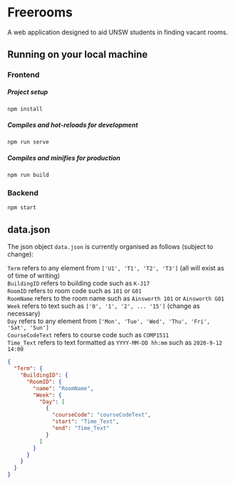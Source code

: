 # Freerooms

A web application designed to aid UNSW students in finding vacant rooms.

## Running on your local machine

### Frontend

##### Project setup

```
npm install
```

##### Compiles and hot-reloads for development

```
npm run serve
```

##### Compiles and minifies for production

```
npm run build
```

### Backend

```
npm start
```

## data.json

The json object `data.json` is currently organised as follows (subject to change):

`Term` refers to any element from `['U1', 'T1', 'T2', 'T3']` (all will exist as of time of writing)  
`BuildingID` refers to building code such as `K-J17`  
`RoomID` refers to room code such as `101` or `G01`  
`RoomName` refers to the room name such as `Ainsworth 101` or `Ainsworth G01`  
`Week` refers to text such as `['0', '1', '2', ... '15']` (change as necessary)  
`Day` refers to any element from `['Mon', 'Tue', 'Wed', 'Thu', 'Fri', 'Sat', 'Sun']`  
`CourseCodeText` refers to course code such as `COMP1511`  
`Time_Text` refers to text formatted as `YYYY-MM-DD hh:mm` such as `2020-9-12 14:00`

```json
{
  "Term": {
    "BuildingID": {
      "RoomID": {
        "name": "RoomName",
        "Week": {
          "Day": [
            {
              "courseCode": "courseCodeText",
              "start": "Time_Text",
              "end": "Time_Text"
            }
          ]
        }
      }
    }
  }
}
```
